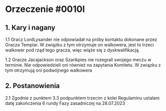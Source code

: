 # Orzeczenie #0010l
## 1. Kary i nagany
1.1 Gracz LordLysander nie odpowiadał na próby kontaktu dokonane przez Gracza Templar. W związku z tym otrzymuje on walkowera, jest to trzeci walkower pod rząd tego gracza, więc wiąże się z dyskwalifikacją.

1.2 Gracze Jacajackson oraz Szarikpies nie rozegrali swojego meczu w terminie. Nie odpowiedzieli oni również na zapytania Komitetu. W związku z tym otrzymują oni podwójnego walkowera

## 2. Postanowienia
2.1 Zgodnie z punktem 3.3 podpunktem trzecim z kolei Regulaminu ustalam datę zakończenia 6 rundy Fazy zasadniczej na 28.07.2023
